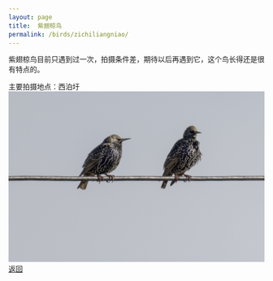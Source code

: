 ```yaml
---
layout: page
title: 	紫翅椋鸟
permalink: /birds/zichiliangniao/
---
```

紫翅椋鸟目前只遇到过一次，拍摄条件差，期待以后再遇到它，这个鸟长得还是很有特点的。

主要拍摄地点：西泊圩
![](../picture/紫翅椋鸟/0U9A4499-CR3_DxO_DeepPRIMEXD.jpg)
[返回](../../)
